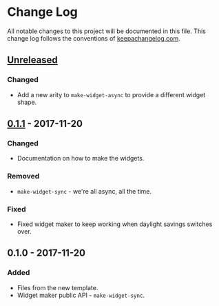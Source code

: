 # Change Log
All notable changes to this project will be documented in this file. This change log follows the conventions of [keepachangelog.com](http://keepachangelog.com/).

## [Unreleased]
### Changed
- Add a new arity to `make-widget-async` to provide a different widget shape.

## [0.1.1] - 2017-11-20
### Changed
- Documentation on how to make the widgets.

### Removed
- `make-widget-sync` - we're all async, all the time.

### Fixed
- Fixed widget maker to keep working when daylight savings switches over.

## 0.1.0 - 2017-11-20
### Added
- Files from the new template.
- Widget maker public API - `make-widget-sync`.

[Unreleased]: https://github.com/your-name/candy-vis/compare/0.1.1...HEAD
[0.1.1]: https://github.com/your-name/candy-vis/compare/0.1.0...0.1.1
